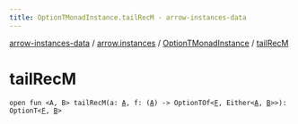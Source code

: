 ```yaml
---
title: OptionTMonadInstance.tailRecM - arrow-instances-data
---
```


[arrow-instances-data](../../index.html) / [arrow.instances](../index.html) / [OptionTMonadInstance](index.html) / [tailRecM](./tail-rec-m.html)

# tailRecM

`open fun <A, B> tailRecM(a: `[`A`](tail-rec-m.html#A)`, f: (`[`A`](tail-rec-m.html#A)`) -> OptionTOf<`[`F`](index.html#F)`, Either<`[`A`](tail-rec-m.html#A)`, `[`B`](tail-rec-m.html#B)`>>): OptionT<`[`F`](index.html#F)`, `[`B`](tail-rec-m.html#B)`>`